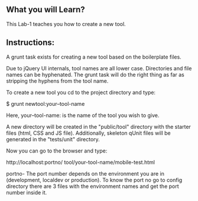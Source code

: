 ## What you will Learn?

This Lab-1 teaches you how to create a new tool.

## Instructions:

A grunt task exists for creating a new tool based on the boilerplate files.

Due to jQuery UI internals, tool names are all lower case. Directories and file names can be hyphenated. The grunt task will do the right thing as far as stripping the hyphens from the tool name.

To create a new tool you cd to the project directory and type:

$ grunt newtool:your–tool-name

Here, 
your–tool-name: is the name of the tool you wish to give.

A new directory will be created in the "public/tool" directory with the starter files (html, CSS and JS file). Additionally, skeleton qUnit files will be generated in the "tests/unit" directory.

Now you can go to the browser and type:

http://localhost:portno/ tool/your-tool-name/mobile-test.html

portno- The port number depends on the environment you are in (development, localdev or production).  To know the port no go to config directory there are 3 files with the environment names and get the port number inside it.
